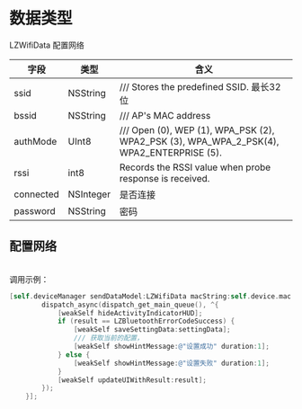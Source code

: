 <a name="739DD"></a>
# 数据类型
LZWifiData 配置网络

| 字段 | 类型 | 含义 |
| --- | --- | --- |
| ssid | NSString | /// Stores the predefined SSID. 最长32位 |
| bssid | NSString | /// AP's MAC address |
| authMode | UInt8 | /// Open (0), WEP (1), WPA_PSK (2), WPA2_PSK (3), WPA_WPA_2_PSK(4), WPA2_ENTERPRISE (5). |
| rssi | int8 | Records the RSSI value when probe response is received. |
| connected | NSInteger | 是否连接 |
| password | NSString | 密码 |



<a name="NCJAa"></a>
## 配置网络

<br />调用示例：
```objectivec
[self.deviceManager sendDataModel:LZWifiData macString:self.device.mac completion:^(LZBluetoothErrorCode result, id resp) {
        dispatch_async(dispatch_get_main_queue(), ^{
            [weakSelf hideActivityIndicatorHUD];
            if (result == LZBluetoothErrorCodeSuccess) {
                [weakSelf saveSettingData:settingData];
                /// 获取当前的配置，
                [weakSelf showHintMessage:@"设置成功" duration:1];
            } else {
                [weakSelf showHintMessage:@"设置失败" duration:1];
            }
            [weakSelf updateUIWithResult:result];
        });
    }];
```
<br />

